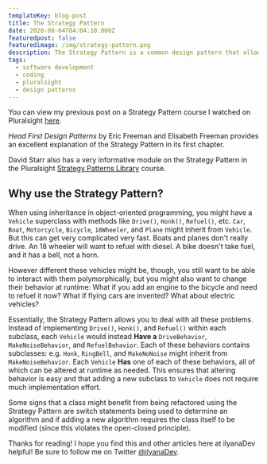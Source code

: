 ```yaml
---
templateKey: blog-post
title: The Strategy Pattern
date: 2020-08-04T04:04:10.000Z
featuredpost: false
featuredimage: /img/strategy-pattern.png
description: The Strategy Pattern is a common design pattern that allows the program to select an algorithm/strategy at runtime. Instead of using inheritance to assign behaviors to objects, the Strategy Pattern uses composition.
tags:
  - software development
  - coding
  - pluralsight
  - design patterns
---
```


You can view my previous post on a Strategy Pattern course I watched on Pluralsight [here](https://ilyana.dev/blog/2020-07-20-strategy-pattern-pluralsight/).

*Head First Design Patterns* by Eric Freeman and Elisabeth Freeman provides an excellent explanation of the Strategy Pattern in its first chapter.

David Starr also has a very informative module on the Strategy Pattern in the Pluralsight [Strategy Patterns Library](https://app.pluralsight.com/library/courses/patterns-library/table-of-contents) course.

Why use the Strategy Pattern?
--

When using inheritance in object-oriented programming, you might have a `Vehicle` superclass with methods like `Drive()`, `Honk()`, `Refuel()`, etc. `Car`, `Boat`, `Motorcycle`, `Bicycle`, `18Wheeler`, and `Plane` might inherit from `Vehicle`. But this can get very complicated very fast. Boats and planes don't really drive. An 18 wheeler will want to refuel with diesel. A bike doesn't take fuel, and it has a bell, not a horn.

However different these vehicles might be, though, you still want to be able to interact with them polymorphically, but you might also want to change their behavior at runtime: What if you add an engine to the bicycle and need to refuel it now? What if flying cars are invented? What about electric vehicles?

Essentially, the Strategy Pattern allows you to deal with all these problems. Instead of implementing `Drive()`, `Honk()`, and `Refuel()` within each subclass, each `Vehicle` would instead **Have a** `DriveBehavior`, `MakeNoiseBehavior`, and `RefuelBehavior`. Each of these behaviors contains subclasses: e.g. `Honk`, `RingBell`, and `MakeNoNoise` might inherit from `MakeNoiseBehavior`. Each `Vehicle` **Has** one of each of these behaviors, all of which can be altered at runtime as needed. This ensures that altering behavior is easy and that adding a new subclass to `Vehicle` does not require much implementation effort.

Some signs that a class might benefit from being refactored using the Strategy Pattern are switch statements being used to determine an algorithm and if adding a new algorithm requires the class itself to be modified (since this violates the open-closed principle).

Thanks for reading! I hope you find this and other articles here at ilyanaDev helpful! Be sure to follow me on Twitter [@ilyanaDev](https://twitter.com/ilyanaDev).
